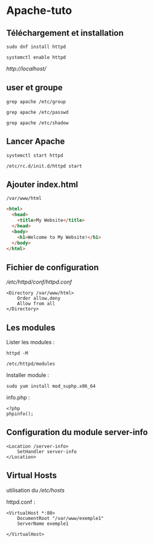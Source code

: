 # Apache-tuto

## Téléchargement et installation

`sudo dnf install httpd`

`systemctl enable httpd`

*http://localhost/*

## user et groupe

`grep apache /etc/group`

`grep apache /etc/passwd`

`grep apache /etc/shadow`

## Lancer Apache

`systemctl start httpd`

`/etc/rc.d/init.d/httpd start`

## Ajouter index.html

`/var/www/html`

```html
<html>
  <head>
    <title>My Website</title>
  </head>
  <body>
    <h1>Welcome to My Website!</h1>
  </body>
</html>
```

## Fichier de configuration

*/etc/httpd/conf/httpd.conf*

```
<Directory /var/www/html>
	Order allow,deny
 	Allow from all
</Directory>
```

## Les modules

Lister les modules :

`httpd -M`

`/etc/httpd/modules`

Installer module :

`sudo yum install mod_suphp.x86_64`

info.php :

```
<?php
phpinfo();
```

## Configuration du module server-info

```
<Location /server-info>
    SetHandler server-info
</Location>
```

## Virtual Hosts

utilisation du */etc/hosts*

httpd.conf :
```
<VirtualHost *:80>
    DocumentRoot "/var/www/exemple1"
    ServerName exemple1

</VirtualHost>
```
